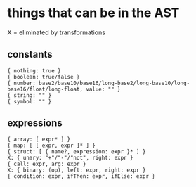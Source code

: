 
# things that can be in the AST

X = eliminated by transformations

## constants

    { nothing: true }
    { boolean: true/false }
    { number: base2/base10/base16/long-base2/long-base10/long-base16/float/long-float, value: "" }
    { string: "" }
    { symbol: "" }

## expressions

    { array: [ expr* ] }
    { map: [ [ expr, expr ]* ] }
    { struct: [ { name?, expression: expr }* ] }
    X: { unary: "+"/"-"/"not", right: expr }
    { call: expr, arg: expr }
    X: { binary: (op), left: expr, right: expr }
    { condition: expr, ifThen: expr, ifElse: expr }
